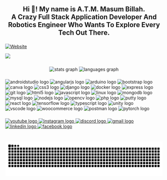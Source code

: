 <h2 align="center">Hi 👋! My name is A.T.M. Masum Billah. <br>A Crazy Full Stack Application Developer And Robotics Engineer Who Wants To Explore Every Tech Out There.</h2>

###

[![Website](https://img.shields.io/website?label=mbmishu.github.io&style=plastic&url=https%3A%2F%2Fmbmishu.github.io%2F)](https://mbmishu.github.io/#/)

<div align="left">
  <img src="https://visitor-badge.laobi.icu/badge?page_id=MBMishu.MBMishu&left_color=darkslateblue&left_text=Profile%20Views"  />
</div>

###

<div align="center">
  <img src="https://github-readme-stats.vercel.app/api?username=MBMishu&hide_title=false&hide_rank=false&show_icons=true&include_all_commits=true&count_private=true&disable_animations=false&theme=dracula&locale=en&hide_border=false" height="150" alt="stats graph"  />
  <img src="https://github-readme-stats.vercel.app/api/top-langs?username=MBMishu&locale=en&hide_title=false&layout=compact&card_width=320&langs_count=5&theme=dracula&hide_border=false" height="150" alt="languages graph"  />
</div>

###

<div align="left">
  <img src="https://cdn.jsdelivr.net/gh/devicons/devicon/icons/androidstudio/androidstudio-original.svg" height="30" alt="androidstudio logo" width="12" />
  
  <img src="https://cdn.jsdelivr.net/gh/devicons/devicon/icons/angularjs/angularjs-original.svg" height="30" alt="angularjs logo" width="12" />
  
  <img src="https://cdn.jsdelivr.net/gh/devicons/devicon/icons/arduino/arduino-original.svg" height="30" alt="arduino logo" width="12" />
  
  <img src="https://cdn.jsdelivr.net/gh/devicons/devicon/icons/bootstrap/bootstrap-original.svg" height="30" alt="bootstrap logo"  width="12"/>
  
  <img src="https://cdn.jsdelivr.net/gh/devicons/devicon/icons/canva/canva-original.svg" height="30" alt="canva logo" width="12" />
  
  <img src="https://cdn.jsdelivr.net/gh/devicons/devicon/icons/css3/css3-original.svg" height="30" alt="css3 logo" width="12" />
  
  <img src="https://cdn.jsdelivr.net/gh/devicons/devicon/icons/django/django-plain.svg" height="30" alt="django logo" width="12" />
  
  <img src="https://cdn.jsdelivr.net/gh/devicons/devicon/icons/docker/docker-original.svg" height="30" alt="docker logo" width="12" />
  
  <img src="https://cdn.jsdelivr.net/gh/devicons/devicon/icons/express/express-original.svg" height="30" alt="express logo" width="12" />
  
  <img src="https://cdn.jsdelivr.net/gh/devicons/devicon/icons/git/git-original.svg" height="30" alt="git logo" width="12"  />
  
  <img src="https://cdn.jsdelivr.net/gh/devicons/devicon/icons/html5/html5-original.svg" height="30" alt="html5 logo" width="12" />
  
  <img src="https://cdn.jsdelivr.net/gh/devicons/devicon/icons/javascript/javascript-original.svg" height="30" alt="javascript logo" width="12" />
  
  <img src="https://cdn.jsdelivr.net/gh/devicons/devicon/icons/linux/linux-original.svg" height="30" alt="linux logo" width="12" />
  
  <img src="https://cdn.jsdelivr.net/gh/devicons/devicon/icons/mongodb/mongodb-original.svg" height="30" alt="mongodb logo" width="12" />
  
  <img src="https://cdn.jsdelivr.net/gh/devicons/devicon/icons/mysql/mysql-original.svg" height="30" alt="mysql logo" width="12" />
  
  <img src="https://cdn.jsdelivr.net/gh/devicons/devicon/icons/nodejs/nodejs-original.svg" height="30" alt="nodejs logo" width="12" />
  
  <img src="https://cdn.jsdelivr.net/gh/devicons/devicon/icons/opencv/opencv-original.svg" height="30" alt="opencv logo" width="12" />
  
  <img src="https://cdn.jsdelivr.net/gh/devicons/devicon/icons/php/php-original.svg" height="30" alt="php logo" width="12" />
  
  <img src="https://cdn.jsdelivr.net/gh/devicons/devicon/icons/putty/putty-original.svg" height="30" alt="putty logo" width="12" />
  
  <img src="https://cdn.jsdelivr.net/gh/devicons/devicon/icons/react/react-original.svg" height="30" alt="react logo" width="12" />
  
  <img src="https://cdn.jsdelivr.net/gh/devicons/devicon/icons/tensorflow/tensorflow-original.svg" height="30" alt="tensorflow logo" width="12" />
  
  <img src="https://cdn.jsdelivr.net/gh/devicons/devicon/icons/typescript/typescript-original.svg" height="30" alt="typescript logo" width="12" />
  
  <img src="https://cdn.jsdelivr.net/gh/devicons/devicon/icons/unity/unity-original.svg" height="30" alt="unity logo" width="12" />
  
  <img src="https://cdn.jsdelivr.net/gh/devicons/devicon/icons/vscode/vscode-original.svg" height="30" alt="vscode logo" width="12" />
  
  <img src="https://cdn.jsdelivr.net/gh/devicons/devicon/icons/woocommerce/woocommerce-original.svg" height="30" alt="woocommerce logo" width="12" />
  
  <img src="https://cdn.simpleicons.org/postman/FF6C37" height="30" alt="postman logo" width="12" />
  
  <img src="https://cdn.jsdelivr.net/gh/devicons/devicon/icons/pytorch/pytorch-original.svg" height="30" alt="pytorch logo" width="12" />
</div>

###

<div align="left">
  <a href="https://www.youtube.com/c/masumbillahmishu" target="_blank">
    <img src="https://img.shields.io/static/v1?message=Youtube&logo=youtube&label=&color=FF0000&logoColor=white&labelColor=&style=for-the-badge" height="35" alt="youtube logo"  />
  </a>
  <a href="https://instagram.com/mb_mishu" target="_blank">
    <img src="https://img.shields.io/static/v1?message=Instagram&logo=instagram&label=&color=E4405F&logoColor=white&labelColor=&style=for-the-badge" height="35" alt="instagram logo"  />
  </a>
  <a href="mb_mishu" target="_blank">
    <img src="https://img.shields.io/static/v1?message=Discord&logo=discord&label=&color=7289DA&logoColor=white&labelColor=&style=for-the-badge" height="35" alt="discord logo"  />
  </a>
  <a href="masumbillah1717@gmail.com" target="_blank">
    <img src="https://img.shields.io/static/v1?message=Gmail&logo=gmail&label=&color=D14836&logoColor=white&labelColor=&style=for-the-badge" height="35" alt="gmail logo"  />
  </a>
  <a href="https://linkedin.com/in/masum-billah-mishu" target="_blank">
    <img src="https://img.shields.io/static/v1?message=LinkedIn&logo=linkedin&label=&color=0077B5&logoColor=white&labelColor=&style=for-the-badge" height="35" alt="linkedin logo"  />
  </a>
  <a href="https://fb.com/masum.mishu.1" target="_blank">
    <img src="https://img.shields.io/static/v1?message=Facebook&logo=facebook&label=&color=1877F2&logoColor=white&labelColor=&style=for-the-badge" height="35" alt="facebook logo"  />
  </a>
</div>

###

<br clear="both">

<img src="https://raw.githubusercontent.com/MBMishu/MBMishu/output/snake.svg" alt="Snake animation" />

###
